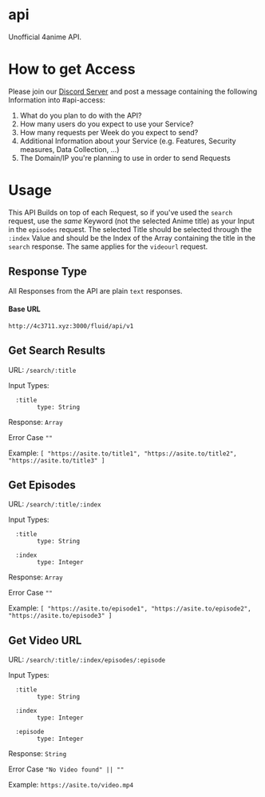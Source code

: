 # api
Unofficial 4anime API.

# How to get Access
Please join our [Discord Server](https://discord.gg/tvDXKZSzqd) and post a message containing the following Information into #api-access:
1. What do you plan to do with the API?
2. How many users do you expect to use your Service?
3. How many requests per Week do you expect to send?
4. Additional Information about your Service (e.g. Features, Security measures, Data Collection, ...)
5. The Domain/IP you're planning to use in order to send Requests

# Usage
This API Builds on top of each Request, so if you've used the `search` request, use the *same* Keyword (not the selected Anime title) as your Input in the `episodes` request.
The selected Title should be selected through the `:index` Value and should be the Index of the Array containing the title in the `search` response.
The same applies for the `videourl` request.
## Response Type

All Responses from the API are plain `text` responses.

#### Base URL
```http://4c3711.xyz:3000/fluid/api/v1```

## Get Search Results

URL: ```/search/:title```

Input Types: 

      :title
            type: String
      
Response: `Array`

Error Case ` "" `

Example: `[ "https://asite.to/title1", "https://asite.to/title2", "https://asite.to/title3" ]`


## Get Episodes

URL: ```/search/:title/:index```

Input Types: 

      :title
            type: String
      
      :index
            type: Integer
      
Response: `Array`

Error Case ` "" `

Example: `[ "https://asite.to/episode1", "https://asite.to/episode2", "https://asite.to/episode3" ]`


## Get Video URL

URL: ```/search/:title/:index/episodes/:episode```

Input Types: 

      :title
            type: String
      
      :index
            type: Integer
      
      :episode
            type: Integer
      
Response: `String`

Error Case ` "No Video found" || "" `

Example: `https://asite.to/video.mp4`
